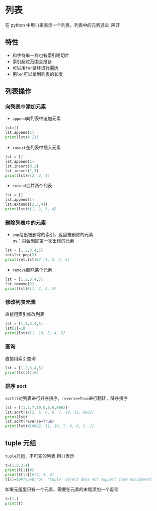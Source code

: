 # 列表

在 python 中用`[]`来表示一个列表，列表中的元素通过`,`隔开

## 特性

- 和字符串一样也有索引喝切片
- 索引超过范围会报错
- 可以用`for`循环进行遍历
- 用`len`可以拿到列表的长度

## 列表操作

### 向列表中添加元素

- `append`向列表中追加元素

```python
lst=[]
lst.append(1)
print(lst)# [1]
```

- `insert`在列表中插入元素

```python
lst = []
lst.append(1)
lst.insert(0,2)
lst.insert(1,3)
print(lst)#[2, 3, 1]
```

- `extend`合并两个列表

```python
lst = []
lst.append(1)
lst.extend([2,3,4])
print(lst)#[1, 2, 3, 4]
```

### 删除列表中的元素

- `pop`给出被删除的索引，返回被删除的元素  
  ps：只会删除第一次出现的元素

```python
lst = [1,2,3,4,5]
ret=lst.pop(2)
print(ret,lst)#3 [1, 2, 4, 5]
```

- `remove`删除某个元素

```python
lst = [1,2,3,4,5]
lst.remove(2)
print(lst)#[1, 3, 4, 5]
```

### 修改列表元素

直接用索引修改列表

```python
lst = [1,2,3,4,5]
lst[1]=10
print(lst)#[1, 10, 3, 4, 5]
```

### 查询

直接用索引查询

```python
lst = [1,2,3,4,5]
print(lst[1])#2
```

### 排序 sort

`sort()`对列表进行升序排序，`reverse=True`进行翻转，降序排序

```python
lst = [11,2,7,10,5,6,6,6662]
lst.sort()#[2, 5, 6, 6, 7, 10, 11, 6662]
print(lst)
lst.sort(reverse=True)
print(lst)#[6662, 11, 10, 7, 6, 6, 5, 2]
```

## tuple 元组

`tuple`元组，不可变的列表,用`()`表示

```python
t=(1,2,3,4)
print(t[1])#2
print(t[1:])#(2, 3, 4)
t[1]=10#TypeError: 'tuple' object does not support item assignment
```

如果元组里只有一个元素，需要在元素的末尾添加一个逗号

```python
t=(1,)
print(t)
```
